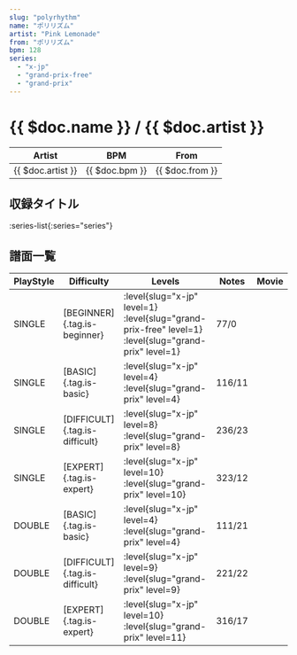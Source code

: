 ```yaml
---
slug: "polyrhythm"
name: "ポリリズム"
artist: "Pink Lemonade"
from: "ポリリズム"
bpm: 128
series:
  - "x-jp"
  - "grand-prix-free"
  - "grand-prix"
---
```


# {{ $doc.name }} / {{ $doc.artist }}

|Artist|BPM|From|
|------|---|----|
|{{ $doc.artist }}|{{ $doc.bpm }}|{{ $doc.from }}|

## 収録タイトル

:series-list{:series="series"}

## 譜面一覧

|PlayStyle|Difficulty|Levels|Notes|Movie|
|---------|----------|------|-----|-----|
|SINGLE|[BEGINNER]{.tag.is-beginner}|<div class="field is-grouped is-grouped-multiline"> :level{slug="x-jp" level=1} :level{slug="grand-prix-free" level=1} :level{slug="grand-prix" level=1}</div>|77/0||
|SINGLE|[BASIC]{.tag.is-basic}|<div class="field is-grouped is-grouped-multiline"> :level{slug="x-jp" level=4} :level{slug="grand-prix" level=4}</div>|116/11||
|SINGLE|[DIFFICULT]{.tag.is-difficult}|<div class="field is-grouped is-grouped-multiline"> :level{slug="x-jp" level=8} :level{slug="grand-prix" level=8}</div>|236/23||
|SINGLE|[EXPERT]{.tag.is-expert}|<div class="field is-grouped is-grouped-multiline"> :level{slug="x-jp" level=10} :level{slug="grand-prix" level=10}</div>|323/12||
|DOUBLE|[BASIC]{.tag.is-basic}|<div class="field is-grouped is-grouped-multiline"> :level{slug="x-jp" level=4} :level{slug="grand-prix" level=4}</div>|111/21||
|DOUBLE|[DIFFICULT]{.tag.is-difficult}|<div class="field is-grouped is-grouped-multiline"> :level{slug="x-jp" level=9} :level{slug="grand-prix" level=9}</div>|221/22||
|DOUBLE|[EXPERT]{.tag.is-expert}|<div class="field is-grouped is-grouped-multiline"> :level{slug="x-jp" level=10} :level{slug="grand-prix" level=11}</div>|316/17||
